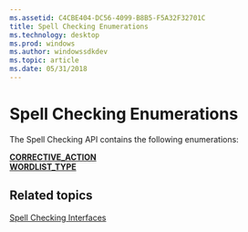 ```yaml
---
ms.assetid: C4CBE404-DC56-4099-B8B5-F5A32F32701C
title: Spell Checking Enumerations
ms.technology: desktop
ms.prod: windows
ms.author: windowssdkdev
ms.topic: article
ms.date: 05/31/2018
---
```


# Spell Checking Enumerations

The Spell Checking API contains the following enumerations:

<dl>

[**CORRECTIVE\_ACTION**](/windows/desktop/api/SpellCheck/ne-spellcheck-corrective_action)  
[**WORDLIST\_TYPE**](/windows/desktop/api/SpellCheck/ne-spellcheck-wordlist_type)  
</dl>

## Related topics

<dl> <dt>

[Spell Checking Interfaces](spell-checker-interfaces.md)
</dt> </dl>

 

 



